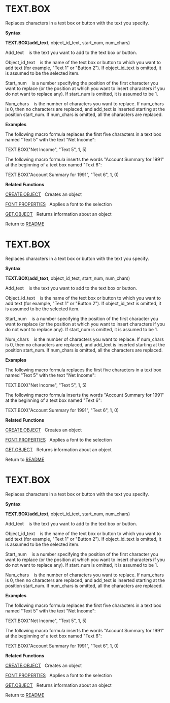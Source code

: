# TEXT.BOX

Replaces characters in a text box or button with the text you specify.

**Syntax**

**TEXT.BOX**(**add\_text**, object\_id\_text, start\_num, num\_chars)

Add\_text&nbsp;&nbsp;&nbsp;&nbsp;is the text you want to add to the text
box or button.

Object\_id\_text&nbsp;&nbsp;&nbsp;&nbsp;is the name of the text box or
button to which you want to add text (for example, "Text 1" or "Button
2"). If object\_id\_text is omitted, it is assumed to be the selected
item.

Start\_num&nbsp;&nbsp;&nbsp;&nbsp;is a number specifying the position of
the first character you want to replace (or the position at which you
want to insert characters if you do not want to replace any). If
start\_num is omitted, it is assumed to be 1.

Num\_chars&nbsp;&nbsp;&nbsp;&nbsp;is the number of characters you want
to replace. If num\_chars is 0, then no characters are replaced, and
add\_text is inserted starting at the position start\_num. If num\_chars
is omitted, all the characters are replaced.

**Examples**

The following macro formula replaces the first five characters in a text
box named "Text 5" with the text "Net Income":

TEXT.BOX("Net Income", "Text 5", 1, 5)

The following macro formula inserts the words "Account Summary for 1991"
at the beginning of a text box named "Text 6":

TEXT.BOX("Account Summary for 1991", "Text 6", 1, 0)

**Related Functions**

[CREATE.OBJECT](CREATE.OBJECT.md)&nbsp;&nbsp;&nbsp;Creates an object

[FONT.PROPERTIES](FONT.PROPERTIES.md)&nbsp;&nbsp;&nbsp;Applies a font to the selection

[GET.OBJECT](GET.OBJECT.md)&nbsp;&nbsp;&nbsp;Returns information about an object



Return to [README](README.md#T)

# TEXT.BOX

Replaces characters in a text box or button with the text you specify.

**Syntax**

**TEXT.BOX**(**add\_text**, object\_id\_text, start\_num, num\_chars)

Add\_text&nbsp;&nbsp;&nbsp;&nbsp;is the text you want to add to the text
box or button.

Object\_id\_text&nbsp;&nbsp;&nbsp;&nbsp;is the name of the text box or
button to which you want to add text (for example, "Text 1" or "Button
2"). If object\_id\_text is omitted, it is assumed to be the selected
item.

Start\_num&nbsp;&nbsp;&nbsp;&nbsp;is a number specifying the position of
the first character you want to replace (or the position at which you
want to insert characters if you do not want to replace any). If
start\_num is omitted, it is assumed to be 1.

Num\_chars&nbsp;&nbsp;&nbsp;&nbsp;is the number of characters you want
to replace. If num\_chars is 0, then no characters are replaced, and
add\_text is inserted starting at the position start\_num. If num\_chars
is omitted, all the characters are replaced.

**Examples**

The following macro formula replaces the first five characters in a text
box named "Text 5" with the text "Net Income":

TEXT.BOX("Net Income", "Text 5", 1, 5)

The following macro formula inserts the words "Account Summary for 1991"
at the beginning of a text box named "Text 6":

TEXT.BOX("Account Summary for 1991", "Text 6", 1, 0)

**Related Functions**

[CREATE.OBJECT](CREATE.OBJECT.md)&nbsp;&nbsp;&nbsp;Creates an object

[FONT.PROPERTIES](FONT.PROPERTIES.md)&nbsp;&nbsp;&nbsp;Applies a font to the selection

[GET.OBJECT](GET.OBJECT.md)&nbsp;&nbsp;&nbsp;Returns information about an object



Return to [README](README.md#T)

# TEXT.BOX

Replaces characters in a text box or button with the text you specify.

**Syntax**

**TEXT.BOX**(**add\_text**, object\_id\_text, start\_num, num\_chars)

Add\_text&nbsp;&nbsp;&nbsp;&nbsp;is the text you want to add to the text
box or button.

Object\_id\_text&nbsp;&nbsp;&nbsp;&nbsp;is the name of the text box or
button to which you want to add text (for example, "Text 1" or "Button
2"). If object\_id\_text is omitted, it is assumed to be the selected
item.

Start\_num&nbsp;&nbsp;&nbsp;&nbsp;is a number specifying the position of
the first character you want to replace (or the position at which you
want to insert characters if you do not want to replace any). If
start\_num is omitted, it is assumed to be 1.

Num\_chars&nbsp;&nbsp;&nbsp;&nbsp;is the number of characters you want
to replace. If num\_chars is 0, then no characters are replaced, and
add\_text is inserted starting at the position start\_num. If num\_chars
is omitted, all the characters are replaced.

**Examples**

The following macro formula replaces the first five characters in a text
box named "Text 5" with the text "Net Income":

TEXT.BOX("Net Income", "Text 5", 1, 5)

The following macro formula inserts the words "Account Summary for 1991"
at the beginning of a text box named "Text 6":

TEXT.BOX("Account Summary for 1991", "Text 6", 1, 0)

**Related Functions**

[CREATE.OBJECT](CREATE.OBJECT.md)&nbsp;&nbsp;&nbsp;Creates an object

[FONT.PROPERTIES](FONT.PROPERTIES.md)&nbsp;&nbsp;&nbsp;Applies a font to the selection

[GET.OBJECT](GET.OBJECT.md)&nbsp;&nbsp;&nbsp;Returns information about an object



Return to [README](README.md#T)

